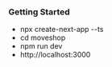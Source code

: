 ### Getting Started

- npx create-next-app --ts
- cd moveshop
- npm run dev
- http://localhost:3000
